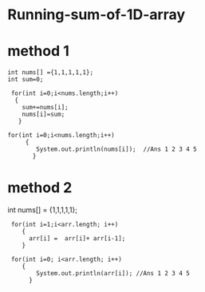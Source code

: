 # Running-sum-of-1D-array
# method 1

    int nums[] ={1,1,1,1,1};
    int sum=0;
     
     for(int i=0;i<nums.length;i++)
      {
        sum+=nums[i];
        nums[i]=sum;
       }
     
    for(int i=0;i<nums.length;i++)
         {
            System.out.println(nums[i]);  //Ans 1 2 3 4 5
           }
 
# method 2

   int nums[] = {1,1,1,1,1};
   
     for(int i=1;i<arr.length; i++)
        {
          arr[i] =  arr[i]+ arr[i-1];
        }
        
     for(int i=0; i<arr.length; i++)
        {
            System.out.println(arr[i]); //Ans 1 2 3 4 5
          }
